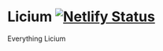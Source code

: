 # Licium [![Netlify Status](https://api.netlify.com/api/v1/badges/f0881ec1-9d48-4845-a94c-df41a2b77b6b/deploy-status)](https://app.netlify.com/sites/licium/deploys)

Everything Licium
